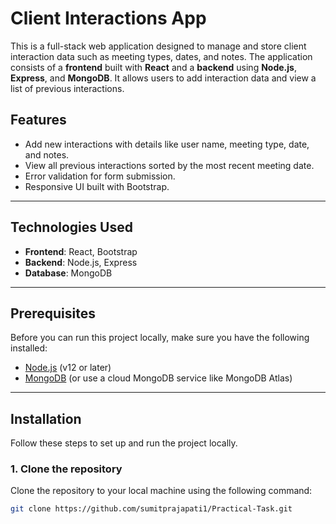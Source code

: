 # Client Interactions App

This is a full-stack web application designed to manage and store client interaction data such as meeting types, dates, and notes. The application consists of a **frontend** built with **React** and a **backend** using **Node.js**, **Express**, and **MongoDB**. It allows users to add interaction data and view a list of previous interactions.

## Features
- Add new interactions with details like user name, meeting type, date, and notes.
- View all previous interactions sorted by the most recent meeting date.
- Error validation for form submission.
- Responsive UI built with Bootstrap.

---

## Technologies Used
- **Frontend**: React, Bootstrap
- **Backend**: Node.js, Express
- **Database**: MongoDB

---

## Prerequisites

Before you can run this project locally, make sure you have the following installed:

- [Node.js](https://nodejs.org/en/) (v12 or later)
- [MongoDB](https://www.mongodb.com/try/download/community) (or use a cloud MongoDB service like MongoDB Atlas)

---

## Installation

Follow these steps to set up and run the project locally.

### 1. Clone the repository

Clone the repository to your local machine using the following command:

```bash
git clone https://github.com/sumitprajapati1/Practical-Task.git
